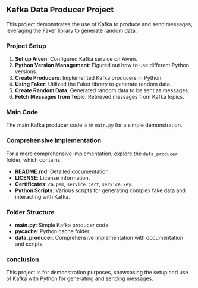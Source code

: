 ## Kafka Data Producer Project

This project demonstrates the use of Kafka to produce and send messages, leveraging the Faker library to generate random data. 

### Project Setup
1. **Set up Aiven**: Configured Kafka service on Aiven.
2. **Python Version Management**: Figured out how to use different Python versions.
3. **Create Producers**: Implemented Kafka producers in Python.
4. **Using Faker**: Utilized the Faker library to generate random data.
5. **Create Random Data**: Generated random data to be sent as messages.
6. **Fetch Messages from Topic**: Retrieved messages from Kafka topics.

### Main Code
The main Kafka producer code is in `main.py` for a simple demonstration.

### Comprehensive Implementation
For a more comprehensive implementation, explore the `data_producer` folder, which contains:
- **README.md**: Detailed documentation.
- **LICENSE**: License information.
- **Certificates**: `ca.pem`, `service.cert`, `service.key`.
- **Python Scripts**: Various scripts for generating complex fake data and interacting with Kafka.

### Folder Structure
- **main.py**: Simple Kafka producer code.
- **__pycache__**: Python cache folder.
- **data_producer**: Comprehensive implementation with documentation and scripts.


### conclusion

This project is for demonstration purposes, showcasing the setup and use of Kafka with Python for generating and sending messages.

